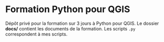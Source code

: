 # Formation Python pour QGIS

Dépôt privé pour la formation sur 3 jours à Python pour QGIS.
Le dossier **docs/** contient les documents de la formation.
Les scripts `.py` correspondent à mes scripts.